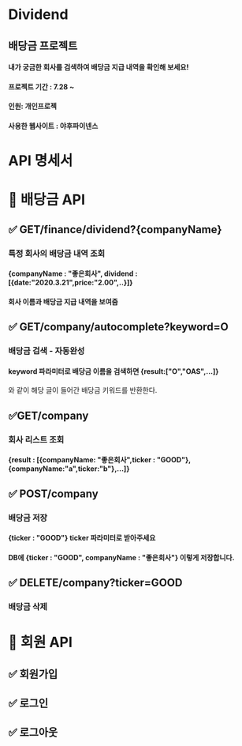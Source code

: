 # Dividend
## 배당금 프로젝트 
#### 내가 궁금한 회사를 검색하여 배당금 지급 내역을 확인해 보세요!
#### 프로젝트 기간 : 7.28 ~ 
#### 인원: 개인프로젝 
#### 사용한 웹사이트 : 야후파이넨스


# API 명세서
# 🎯 배당금 API

## ✅ GET/finance/dividend?{companyName}
### 특정 회사의 배당금 내역 조회
#### {companyName : "좋은회사", dividend :[{date:"2020.3.21",price:"2.00",..}]}
#### 회사 이름과 배당금 지급 내역을 보여줌

## ✅ GET/company/autocomplete?keyword=O
### 배당금 검색 - 자동완성
#### keyword 파라미터로 배당금 이름을 검색하면 {result:["O","OAS",...]}
와 같이 해당 글이 들어간 배당금 키워드를 반환한다.


## ✅GET/company 
### 회사 리스트 조회
#### {result : [{companyName: "좋은회사",ticker : "GOOD"},{companyName:"a",ticker:"b"},...]}


## ✅ POST/company
### 배당금 저장
#### {ticker : "GOOD"} ticker 파라미터로 받아주세요
#### DB에 {ticker : "GOOD", companyName : "좋은회사"} 이렇게 저장합니다.

## ✅ DELETE/company?ticker=GOOD
### 배당금 삭제

# 🎯 회원 API
## ✅ 회원가입
## ✅ 로그인
## ✅ 로그아웃
